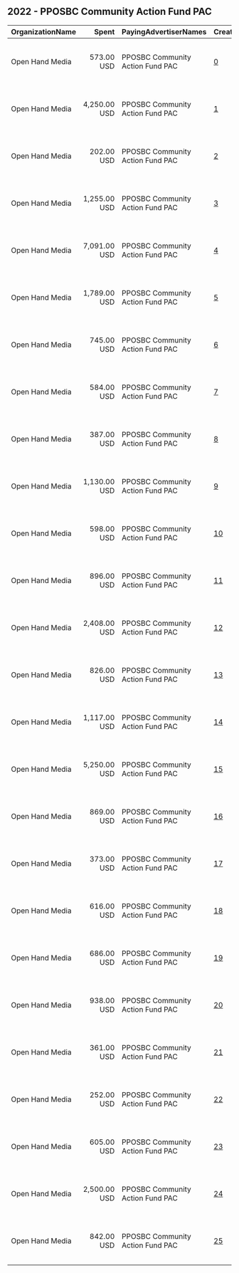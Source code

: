 ## 2022 - PPOSBC Community Action Fund PAC 
|OrganizationName|Spent|PayingAdvertiserNames|CreativeUrls|Impressions|Genders|AgeBrackets|CountryCodes|BillingAddresses|CandidateBallotInformation|
|:---|---:|:---|:---|---:|:---|:---|:---|:---|:---|
|Open Hand Media|573.00 USD|PPOSBC Community Action Fund PAC|[0](https://www.snap.com/political-ads/asset/e97de588577b805fa0309cf2ef91bb2acc7ac53162be233be23236c475a64b0d?mediaType=mp4)|33,696|FEMALE|18+|united states|"235 E. Broadway, Suite 320, Long Beach, CA,Long Beach,90803,US"|Ashleigh Aitken for Anaheim Mayor|
|Open Hand Media|4,250.00 USD|PPOSBC Community Action Fund PAC|[1](https://www.snap.com/political-ads/asset/be3ce08e12c5dd1078e2aa1f957170b66778edc5d90288e9504e5b90dc8de2c0?mediaType=jpeg)|287,794|FEMALE|18+|united states|"235 E. Broadway, Suite 320, Long Beach, CA,Long Beach,90803,US"||
|Open Hand Media|202.00 USD|PPOSBC Community Action Fund PAC|[2](https://www.snap.com/political-ads/asset/457300324168642168e0f30c9a9b8e2adf6ccce894f72651b271596fe671aa94?mediaType=png)|6,548|FEMALE|18+|united states|"235 E. Broadway, Suite 320, Long Beach, CA,Long Beach,90803,US"|Al Jabbar for Anaheim City Council|
|Open Hand Media|1,255.00 USD|PPOSBC Community Action Fund PAC|[3](https://www.snap.com/political-ads/asset/7003cb7ca7e1d0646c949bcca4b7fda862ece7a7407c4dc85761b987f3d2aa5a?mediaType=png)|77,159|FEMALE|18+|united states|"235 E. Broadway, Suite 320, Long Beach, CA,Long Beach,90803,US"||
|Open Hand Media|7,091.00 USD|PPOSBC Community Action Fund PAC|[4](https://www.snap.com/political-ads/asset/1ab877e9bd06774e0a3c62dc11a44db4d6ae93d84fdb5beefc8367952b29816c?mediaType=mov)|317,559|FEMALE|18+|united states|"235 E. Broadway, Suite 320, Long Beach, CA,Long Beach,90803,US"||
|Open Hand Media|1,789.00 USD|PPOSBC Community Action Fund PAC|[5](https://www.snap.com/political-ads/asset/d5c3db30bf89bbaa9d071fd2ebb3ca9299c9c176e8793e6d26d73972f2ad3656?mediaType=png)|111,783|FEMALE|18+|united states|"235 E. Broadway, Suite 320, Long Beach, CA,Long Beach,90803,US"||
|Open Hand Media|745.00 USD|PPOSBC Community Action Fund PAC|[6](https://www.snap.com/political-ads/asset/bb7977c631414c21879b1b39ee7bcb0c5c94f1a5a708975fdf86664abd3363f3?mediaType=png)|56,969|FEMALE|18+|united states|"235 E. Broadway, Suite 320, Long Beach, CA,Long Beach,90803,US"||
|Open Hand Media|584.00 USD|PPOSBC Community Action Fund PAC|[7](https://www.snap.com/political-ads/asset/e204324bf9211dada2ac758b1aeb4decac04fafe248ec3ce6a47b410790e9fdf?mediaType=png)|31,844|FEMALE|18+|united states|"235 E. Broadway, Suite 320, Long Beach, CA,Long Beach,90803,US"|Ashleigh Aitken for Anaheim Mayor|
|Open Hand Media|387.00 USD|PPOSBC Community Action Fund PAC|[8](https://www.snap.com/political-ads/asset/f495bccee75437fd63bd4b00654f87949224c4a7d78db8dd81d90ff9c7bdd189?mediaType=png)|12,767|FEMALE|18+|united states|"235 E. Broadway, Suite 320, Long Beach, CA,Long Beach,90803,US"|Al Jabbar for Anaheim City Council|
|Open Hand Media|1,130.00 USD|PPOSBC Community Action Fund PAC|[9](https://www.snap.com/political-ads/asset/31017902f1b2cd3de914195b0d30e683882fcfee9f77545fcea063ebeadbf5f5?mediaType=png)|65,451|FEMALE|18+|united states|"235 E. Broadway, Suite 320, Long Beach, CA,Long Beach,90803,US"||
|Open Hand Media|598.00 USD|PPOSBC Community Action Fund PAC|[10](https://www.snap.com/political-ads/asset/fb82e0d66ac8abc4c215ef7f19a4208dc7b402669a746d83783a729fe3fac526?mediaType=png)|37,466|FEMALE|18+|united states|"235 E. Broadway, Suite 320, Long Beach, CA,Long Beach,90803,US"||
|Open Hand Media|896.00 USD|PPOSBC Community Action Fund PAC|[11](https://www.snap.com/political-ads/asset/2351bb47b030b28215e552a724086e12672cc06c63287b50d5b9d1125b9c060f?mediaType=png)|54,370|FEMALE|18+|united states|"235 E. Broadway, Suite 320, Long Beach, CA,Long Beach,90803,US"||
|Open Hand Media|2,408.00 USD|PPOSBC Community Action Fund PAC|[12](https://www.snap.com/political-ads/asset/f56f8724cc82de91cfb4184b161e157bb2a5d58553e04612108e41cd35fe33f5?mediaType=mov)|135,490|FEMALE|18+|united states|"235 E. Broadway, Suite 320, Long Beach, CA,Long Beach,90803,US"||
|Open Hand Media|826.00 USD|PPOSBC Community Action Fund PAC|[13](https://www.snap.com/political-ads/asset/6d8ed4f7ead946eb23d9360d74f754f4f180c9404ad2b3b888179ebd9b1024b2?mediaType=png)|39,583|FEMALE|18+|united states|"235 E. Broadway, Suite 320, Long Beach, CA,Long Beach,90803,US"|Carlos Leon for Anaheim City Council|
|Open Hand Media|1,117.00 USD|PPOSBC Community Action Fund PAC|[14](https://www.snap.com/political-ads/asset/873735aef1ede7c3a4efc722673d5aeeb850b19233affd249d6cf80480bb9f5e?mediaType=png)|68,003|FEMALE|18+|united states|"235 E. Broadway, Suite 320, Long Beach, CA,Long Beach,90803,US"||
|Open Hand Media|5,250.00 USD|PPOSBC Community Action Fund PAC|[15](https://www.snap.com/political-ads/asset/cd5839ddc8e6b607a953431a0f3f8e387cd8dd5d580f7744a759ca7e6b8b6bc1?mediaType=mov)|396,137|FEMALE|18+|united states|"235 E. Broadway, Suite 320, Long Beach, CA,Long Beach,90803,US"||
|Open Hand Media|869.00 USD|PPOSBC Community Action Fund PAC|[16](https://www.snap.com/political-ads/asset/d33097e9ccf971c4231759d6d5d11d60e4bc229870f0eb8de1ab3b333a60185c?mediaType=png)|48,234|FEMALE|18+|united states|"235 E. Broadway, Suite 320, Long Beach, CA,Long Beach,90803,US"||
|Open Hand Media|373.00 USD|PPOSBC Community Action Fund PAC|[17](https://www.snap.com/political-ads/asset/d616b7e4c3a451426427d3a8485d8f394d5d86b0975be40209dc98fdadb8d22d?mediaType=png)|18,108|FEMALE|18+|united states|"235 E. Broadway, Suite 320, Long Beach, CA,Long Beach,90803,US"|Carlos Leon for Anaheim City Council|
|Open Hand Media|616.00 USD|PPOSBC Community Action Fund PAC|[18](https://www.snap.com/political-ads/asset/3855cc47d5d11118fedcc9c06e0cce279c3d1f49106ba515d1b490b0fd815ac1?mediaType=png)|43,116|FEMALE|18+|united states|"235 E. Broadway, Suite 320, Long Beach, CA,Long Beach,90803,US"||
|Open Hand Media|686.00 USD|PPOSBC Community Action Fund PAC|[19](https://www.snap.com/political-ads/asset/9efca5bc497691504b86cbdab360d9c440e97a26ed077bb1f7d334f17be3e556?mediaType=png)|38,980|FEMALE|18+|united states|"235 E. Broadway, Suite 320, Long Beach, CA,Long Beach,90803,US"||
|Open Hand Media|938.00 USD|PPOSBC Community Action Fund PAC|[20](https://www.snap.com/political-ads/asset/92e48f91dba534b5faba7c2929a7d68beeb3573fea51536624c5d0f48f21aa44?mediaType=png)|63,215|FEMALE|18+|united states|"235 E. Broadway, Suite 320, Long Beach, CA,Long Beach,90803,US"||
|Open Hand Media|361.00 USD|PPOSBC Community Action Fund PAC|[21](https://www.snap.com/political-ads/asset/f93de9e0dd5093449f425e4fae7647e2a664807baf6307743e02febcf8ed86e3?mediaType=png)|19,179|FEMALE|18+|united states|"235 E. Broadway, Suite 320, Long Beach, CA,Long Beach,90803,US"|Al Jabbar for Anaheim City Council|
|Open Hand Media|252.00 USD|PPOSBC Community Action Fund PAC|[22](https://www.snap.com/political-ads/asset/cd9d1afb7577cd60a52ef4b9d40cf248a9963eeee1649319c21e9d631209c7cc?mediaType=png)|13,384|FEMALE|18+|united states|"235 E. Broadway, Suite 320, Long Beach, CA,Long Beach,90803,US"|Al Jabbar for Anaheim City Council|
|Open Hand Media|605.00 USD|PPOSBC Community Action Fund PAC|[23](https://www.snap.com/political-ads/asset/b5aef0bd1e0b683c1acd65304e9c2b16034ee6d453b0362bfdb959116777035a?mediaType=png)|37,801|FEMALE|18+|united states|"235 E. Broadway, Suite 320, Long Beach, CA,Long Beach,90803,US"||
|Open Hand Media|2,500.00 USD|PPOSBC Community Action Fund PAC|[24](https://www.snap.com/political-ads/asset/1fb3a7dc04cf436912904988dade2ea616f44c6a3e3fedd8af2594ea53638465?mediaType=mov)|170,885|FEMALE|18+|united states|"235 E. Broadway, Suite 320, Long Beach, CA,Long Beach,90803,US"||
|Open Hand Media|842.00 USD|PPOSBC Community Action Fund PAC|[25](https://www.snap.com/political-ads/asset/50fe4dd40df6f3410875b41a8a52db94a109866b96118dda56d1562303b93dd2?mediaType=png)|60,973|FEMALE|18+|united states|"235 E. Broadway, Suite 320, Long Beach, CA,Long Beach,90803,US"|Ashleigh Aitken for Anaheim Mayor|
